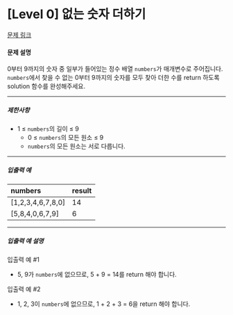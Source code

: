 # [Level 0] 없는 숫자 더하기

[문제 링크](https://school.programmers.co.kr/learn/courses/30/lessons/86051)

#### 문제 설명

0부터 9까지의 숫자 중 일부가 들어있는 정수 배열 ```numbers```가 매개변수로 주어집니다. ```numbers```에서 찾을 수 없는 0부터 9까지의 숫자를 모두 찾아 더한 수를 return 하도록 solution 함수를 완성해주세요.

---

##### 제한사항

- 1 ≤ ```numbers```의 길이 ≤ 9
  - 0 ≤ ```numbers```의 모든 원소 ≤ 9
  - ```numbers```의 모든 원소는 서로 다릅니다.

---

##### 입출력 예

|numbers|result|
|:---|:---|
|[1,2,3,4,6,7,8,0]|14|
|[5,8,4,0,6,7,9]|6|

---

##### 입출력 예 설명

입출력 예 #1

- 5, 9가 ```numbers```에 없으므로, 5 + 9 = 14를 return 해야 합니다.

입출력 예 #2

- 1, 2, 3이 ```numbers```에 없으므로, 1 + 2 + 3 = 6을 return 해야 합니다.
